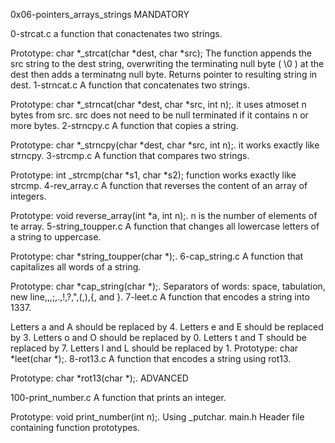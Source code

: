 0x06-pointers_arrays_strings
MANDATORY

0-strcat.c
a function that conactenates two strings.

Prototype: char *_strcat(char *dest, char *src);
The function appends the src string to the dest string, overwriting the terminating null byte ( \0 ) at the dest then adds a terminatng null byte.
Returns pointer to resulting string in dest.
1-strncat.c
A function that concatenates two strings.

Prototype: char *_strncat(char *dest, char *src, int n);.
it uses atmoset n bytes from src.
src does not need to be null terminated if it contains n or more bytes.
2-strncpy.c
A function that copies a string.

Prototype: char *_strncpy(char *dest, char *src, int n);.
it works exactly like strncpy.
3-strcmp.c
A function that compares two strings.

Prototype: int _strcmp(char *s1, char *s2);
function works exactly like strcmp.
4-rev_array.c
A function that reverses the content of an array of integers.

Prototype: void reverse_array(int *a, int n);.
n is the number of elements of te array.
5-string_toupper.c
A function that changes all lowercase letters of a string to uppercase.

Prototype: char *string_toupper(char *);.
6-cap_string.c
A function that capitalizes all words of a string.

Prototype: char *cap_string(char *);.
Separators of words: space, tabulation, new line,,,;,.,!,?,",(,),{, and }.
7-leet.c
A function that encodes a string into 1337.

Letters a and A should be replaced by 4.
Letters e and E should be replaced by 3.
Letters o and O should be replaced by 0.
Letters t and T should be replaced by 7.
Letters l and L should be replaced by 1.
Prototype: char *leet(char *);.
8-rot13.c
A function that encodes a string using rot13.

Prototype: char *rot13(char *);.
ADVANCED

100-print_number.c
A function that prints an integer.

Prototype: void print_number(int n);.
Using _putchar.
main.h
Header file containing function prototypes.
